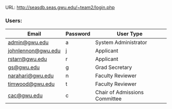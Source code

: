 URL: http://seasdb.seas.gwu.edu/~team2/login.php

### Users:

| Email              | Password  | User Type                     |
| ------------------ | --------- | ----------------------------- |
| admin@gwu.edu      | a         | System Administrator          |
| johnlennon@gwu.edu | j         | Applicant                     |
| rstarr@gwu.edu     | r         | Applicant                     |
| gs@gwu.edu         | g         | Grad Secretary                |
| narahari@gwu.edu   | n         | Faculty Reviewer              |
| timwood@gwu.edu    | t         | Faculty Reviewer              |
| cac@gwu.edu        | c         | Chair of Admissions Committee |
